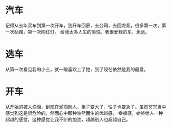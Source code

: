 # 汽车
记得从去年买车到第一次开车，到开车回家，去公司，去回龙观，很多第一次，第一次刮蹭，第一次闯红灯。
给我太多人生的愉悦。我很爱我的车，永远。

# 选车
从第一次看见我的小三，就一眼喜欢上了她，到了现在依然是我的最爱。

# 开车
从开始的被人滴滴，到现在滴滴别人，担子变大了，性子也变急了。虽然冥冥当中感觉到这是很危险的，然而心中那种油然而生的优越感，
幸福感，始终给人一种超越的感觉，这种感觉让我不断的加油，超越别人也超越自己。


